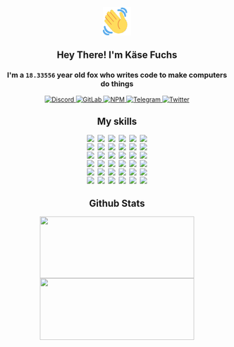 <div><p align=center><img src=./resources/images/wave.gif width=64px height=64px></p><h2 align=center>Hey There! I'm Käse Fuchs</h2><h3 align=center>I'm a <code>18.33556</code> year old fox who writes code to make computers do things</h3><p align=center><a href=https://discord.com/users/507526681125322772><img alt=Discord src="https://img.shields.io/badge/Discord-5865F2?logo=discord&logoColor=white&style=flat-square#b7924af1548d0037f3333c93c7ca9af5"> </a><a href=https://gitlab.com/kasefuchs><img alt=GitLab src="https://img.shields.io/badge/GitLab-330F63?logo=gitlab&logoColor=white&style=flat-square#b7924af1548d0037f3333c93c7ca9af5"> </a><a href=https://npmjs.com/~kasefuchs><img alt=NPM src="https://img.shields.io/badge/NPM-CB3837?logo=npm&logoColor=white&style=flat-square#b7924af1548d0037f3333c93c7ca9af5"> </a><a href=https://t.me/kasefuchs><img alt=Telegram src="https://img.shields.io/badge/Telegram-2CA5E0?logo=telegram&logoColor=white&style=flat-square#b7924af1548d0037f3333c93c7ca9af5"> </a><a href=https://twitter.com/kasefuchs><img alt=Twitter src="https://img.shields.io/badge/Twitter-1DA1F2?logo=twitter&logoColor=white&style=flat-square#b7924af1548d0037f3333c93c7ca9af5"></a></p><h2 align=center>My skills</h2><p align=center><a href=https://aws.amazon.com/ ><picture><source srcset="https://skillicons.dev/icons?i=aws&theme=dark#b7924af1548d0037f3333c93c7ca9af5" media="(prefers-color-scheme: dark)"><source srcset="https://skillicons.dev/icons?i=aws&theme=light#b7924af1548d0037f3333c93c7ca9af5" media="(prefers-color-scheme: light), (prefers-color-scheme: no-preference)"><img src="https://skillicons.dev/icons?i=aws&theme=light#b7924af1548d0037f3333c93c7ca9af5"></picture></a>&nbsp;&nbsp;<a href=https://en.wikipedia.org/wiki/Bash_(Unix_shell)><picture><source srcset="https://skillicons.dev/icons?i=bash&theme=dark#b7924af1548d0037f3333c93c7ca9af5" media="(prefers-color-scheme: dark)"><source srcset="https://skillicons.dev/icons?i=bash&theme=light#b7924af1548d0037f3333c93c7ca9af5" media="(prefers-color-scheme: light), (prefers-color-scheme: no-preference)"><img src="https://skillicons.dev/icons?i=bash&theme=light#b7924af1548d0037f3333c93c7ca9af5"></picture></a>&nbsp;&nbsp;<a href=https://discord.com/developers/docs><picture><source srcset="https://skillicons.dev/icons?i=bots&theme=dark#b7924af1548d0037f3333c93c7ca9af5" media="(prefers-color-scheme: dark)"><source srcset="https://skillicons.dev/icons?i=bots&theme=light#b7924af1548d0037f3333c93c7ca9af5" media="(prefers-color-scheme: light), (prefers-color-scheme: no-preference)"><img src="https://skillicons.dev/icons?i=bots&theme=light#b7924af1548d0037f3333c93c7ca9af5"></picture></a>&nbsp;&nbsp;<a href=https://www.cloudflare.com/ ><picture><source srcset="https://skillicons.dev/icons?i=cloudflare&theme=dark#b7924af1548d0037f3333c93c7ca9af5" media="(prefers-color-scheme: dark)"><source srcset="https://skillicons.dev/icons?i=cloudflare&theme=light#b7924af1548d0037f3333c93c7ca9af5" media="(prefers-color-scheme: light), (prefers-color-scheme: no-preference)"><img src="https://skillicons.dev/icons?i=cloudflare&theme=light#b7924af1548d0037f3333c93c7ca9af5"></picture></a>&nbsp;&nbsp;<a href=https://en.wikipedia.org/wiki/CSS><picture><source srcset="https://skillicons.dev/icons?i=css&theme=dark#b7924af1548d0037f3333c93c7ca9af5" media="(prefers-color-scheme: dark)"><source srcset="https://skillicons.dev/icons?i=css&theme=light#b7924af1548d0037f3333c93c7ca9af5" media="(prefers-color-scheme: light), (prefers-color-scheme: no-preference)"><img src="https://skillicons.dev/icons?i=css&theme=light#b7924af1548d0037f3333c93c7ca9af5"></picture></a>&nbsp;&nbsp;<a href=https://www.docker.com/ ><picture><source srcset="https://skillicons.dev/icons?i=docker&theme=dark#b7924af1548d0037f3333c93c7ca9af5" media="(prefers-color-scheme: dark)"><source srcset="https://skillicons.dev/icons?i=docker&theme=light#b7924af1548d0037f3333c93c7ca9af5" media="(prefers-color-scheme: light), (prefers-color-scheme: no-preference)"><img src="https://skillicons.dev/icons?i=docker&theme=light#b7924af1548d0037f3333c93c7ca9af5"></picture></a><br><a href=https://www.electronjs.org/ ><picture><source srcset="https://skillicons.dev/icons?i=electron&theme=dark#b7924af1548d0037f3333c93c7ca9af5" media="(prefers-color-scheme: dark)"><source srcset="https://skillicons.dev/icons?i=electron&theme=light#b7924af1548d0037f3333c93c7ca9af5" media="(prefers-color-scheme: light), (prefers-color-scheme: no-preference)"><img src="https://skillicons.dev/icons?i=electron&theme=light#b7924af1548d0037f3333c93c7ca9af5"></picture></a>&nbsp;&nbsp;<a href=https://expressjs.com/ ><picture><source srcset="https://skillicons.dev/icons?i=express&theme=dark#b7924af1548d0037f3333c93c7ca9af5" media="(prefers-color-scheme: dark)"><source srcset="https://skillicons.dev/icons?i=express&theme=light#b7924af1548d0037f3333c93c7ca9af5" media="(prefers-color-scheme: light), (prefers-color-scheme: no-preference)"><img src="https://skillicons.dev/icons?i=express&theme=light#b7924af1548d0037f3333c93c7ca9af5"></picture></a>&nbsp;&nbsp;<a href=https://www.figma.com/ ><picture><source srcset="https://skillicons.dev/icons?i=figma&theme=dark#b7924af1548d0037f3333c93c7ca9af5" media="(prefers-color-scheme: dark)"><source srcset="https://skillicons.dev/icons?i=figma&theme=light#b7924af1548d0037f3333c93c7ca9af5" media="(prefers-color-scheme: light), (prefers-color-scheme: no-preference)"><img src="https://skillicons.dev/icons?i=figma&theme=light#b7924af1548d0037f3333c93c7ca9af5"></picture></a>&nbsp;&nbsp;<a href=https://firebase.google.com/ ><picture><source srcset="https://skillicons.dev/icons?i=firebase&theme=dark#b7924af1548d0037f3333c93c7ca9af5" media="(prefers-color-scheme: dark)"><source srcset="https://skillicons.dev/icons?i=firebase&theme=light#b7924af1548d0037f3333c93c7ca9af5" media="(prefers-color-scheme: light), (prefers-color-scheme: no-preference)"><img src="https://skillicons.dev/icons?i=firebase&theme=light#b7924af1548d0037f3333c93c7ca9af5"></picture></a>&nbsp;&nbsp;<a href=https://flask.palletsprojects.com/ ><picture><source srcset="https://skillicons.dev/icons?i=flask&theme=dark#b7924af1548d0037f3333c93c7ca9af5" media="(prefers-color-scheme: dark)"><source srcset="https://skillicons.dev/icons?i=flask&theme=light#b7924af1548d0037f3333c93c7ca9af5" media="(prefers-color-scheme: light), (prefers-color-scheme: no-preference)"><img src="https://skillicons.dev/icons?i=flask&theme=light#b7924af1548d0037f3333c93c7ca9af5"></picture></a>&nbsp;&nbsp;<a href=https://cloud.google.com/ ><picture><source srcset="https://skillicons.dev/icons?i=gcp&theme=dark#b7924af1548d0037f3333c93c7ca9af5" media="(prefers-color-scheme: dark)"><source srcset="https://skillicons.dev/icons?i=gcp&theme=light#b7924af1548d0037f3333c93c7ca9af5" media="(prefers-color-scheme: light), (prefers-color-scheme: no-preference)"><img src="https://skillicons.dev/icons?i=gcp&theme=light#b7924af1548d0037f3333c93c7ca9af5"></picture></a><br><a href=https://git-scm.com/ ><picture><source srcset="https://skillicons.dev/icons?i=git&theme=dark#b7924af1548d0037f3333c93c7ca9af5" media="(prefers-color-scheme: dark)"><source srcset="https://skillicons.dev/icons?i=git&theme=light#b7924af1548d0037f3333c93c7ca9af5" media="(prefers-color-scheme: light), (prefers-color-scheme: no-preference)"><img src="https://skillicons.dev/icons?i=git&theme=light#b7924af1548d0037f3333c93c7ca9af5"></picture></a>&nbsp;&nbsp;<a href=https://github.com/ ><picture><source srcset="https://skillicons.dev/icons?i=github&theme=dark#b7924af1548d0037f3333c93c7ca9af5" media="(prefers-color-scheme: dark)"><source srcset="https://skillicons.dev/icons?i=github&theme=light#b7924af1548d0037f3333c93c7ca9af5" media="(prefers-color-scheme: light), (prefers-color-scheme: no-preference)"><img src="https://skillicons.dev/icons?i=github&theme=light#b7924af1548d0037f3333c93c7ca9af5"></picture></a>&nbsp;&nbsp;<a href=https://gitlab.com/ ><picture><source srcset="https://skillicons.dev/icons?i=gitlab&theme=dark#b7924af1548d0037f3333c93c7ca9af5" media="(prefers-color-scheme: dark)"><source srcset="https://skillicons.dev/icons?i=gitlab&theme=light#b7924af1548d0037f3333c93c7ca9af5" media="(prefers-color-scheme: light), (prefers-color-scheme: no-preference)"><img src="https://skillicons.dev/icons?i=gitlab&theme=light#b7924af1548d0037f3333c93c7ca9af5"></picture></a>&nbsp;&nbsp;<a href=https://www.heroku.com/ ><picture><source srcset="https://skillicons.dev/icons?i=heroku&theme=dark#b7924af1548d0037f3333c93c7ca9af5" media="(prefers-color-scheme: dark)"><source srcset="https://skillicons.dev/icons?i=heroku&theme=light#b7924af1548d0037f3333c93c7ca9af5" media="(prefers-color-scheme: light), (prefers-color-scheme: no-preference)"><img src="https://skillicons.dev/icons?i=heroku&theme=light#b7924af1548d0037f3333c93c7ca9af5"></picture></a>&nbsp;&nbsp;<a href=https://en.wikipedia.org/wiki/HTML><picture><source srcset="https://skillicons.dev/icons?i=html&theme=dark#b7924af1548d0037f3333c93c7ca9af5" media="(prefers-color-scheme: dark)"><source srcset="https://skillicons.dev/icons?i=html&theme=light#b7924af1548d0037f3333c93c7ca9af5" media="(prefers-color-scheme: light), (prefers-color-scheme: no-preference)"><img src="https://skillicons.dev/icons?i=html&theme=light#b7924af1548d0037f3333c93c7ca9af5"></picture></a>&nbsp;&nbsp;<a href=https://en.wikipedia.org/wiki/JavaScript><picture><source srcset="https://skillicons.dev/icons?i=js&theme=dark#b7924af1548d0037f3333c93c7ca9af5" media="(prefers-color-scheme: dark)"><source srcset="https://skillicons.dev/icons?i=js&theme=light#b7924af1548d0037f3333c93c7ca9af5" media="(prefers-color-scheme: light), (prefers-color-scheme: no-preference)"><img src="https://skillicons.dev/icons?i=js&theme=light#b7924af1548d0037f3333c93c7ca9af5"></picture></a><br><a href=https://en.wikipedia.org/wiki/Linux><picture><source srcset="https://skillicons.dev/icons?i=linux&theme=dark#b7924af1548d0037f3333c93c7ca9af5" media="(prefers-color-scheme: dark)"><source srcset="https://skillicons.dev/icons?i=linux&theme=light#b7924af1548d0037f3333c93c7ca9af5" media="(prefers-color-scheme: light), (prefers-color-scheme: no-preference)"><img src="https://skillicons.dev/icons?i=linux&theme=light#b7924af1548d0037f3333c93c7ca9af5"></picture></a>&nbsp;&nbsp;<a href=https://mui.com/ ><picture><source srcset="https://skillicons.dev/icons?i=materialui&theme=dark#b7924af1548d0037f3333c93c7ca9af5" media="(prefers-color-scheme: dark)"><source srcset="https://skillicons.dev/icons?i=materialui&theme=light#b7924af1548d0037f3333c93c7ca9af5" media="(prefers-color-scheme: light), (prefers-color-scheme: no-preference)"><img src="https://skillicons.dev/icons?i=materialui&theme=light#b7924af1548d0037f3333c93c7ca9af5"></picture></a>&nbsp;&nbsp;<a href=https://en.wikipedia.org/wiki/Markdown><picture><source srcset="https://skillicons.dev/icons?i=md&theme=dark#b7924af1548d0037f3333c93c7ca9af5" media="(prefers-color-scheme: dark)"><source srcset="https://skillicons.dev/icons?i=md&theme=light#b7924af1548d0037f3333c93c7ca9af5" media="(prefers-color-scheme: light), (prefers-color-scheme: no-preference)"><img src="https://skillicons.dev/icons?i=md&theme=light#b7924af1548d0037f3333c93c7ca9af5"></picture></a>&nbsp;&nbsp;<a href=https://www.mongodb.com/ ><picture><source srcset="https://skillicons.dev/icons?i=mongodb&theme=dark#b7924af1548d0037f3333c93c7ca9af5" media="(prefers-color-scheme: dark)"><source srcset="https://skillicons.dev/icons?i=mongodb&theme=light#b7924af1548d0037f3333c93c7ca9af5" media="(prefers-color-scheme: light), (prefers-color-scheme: no-preference)"><img src="https://skillicons.dev/icons?i=mongodb&theme=light#b7924af1548d0037f3333c93c7ca9af5"></picture></a>&nbsp;&nbsp;<a href=https://www.mysql.com/ ><picture><source srcset="https://skillicons.dev/icons?i=mysql&theme=dark#b7924af1548d0037f3333c93c7ca9af5" media="(prefers-color-scheme: dark)"><source srcset="https://skillicons.dev/icons?i=mysql&theme=light#b7924af1548d0037f3333c93c7ca9af5" media="(prefers-color-scheme: light), (prefers-color-scheme: no-preference)"><img src="https://skillicons.dev/icons?i=mysql&theme=light#b7924af1548d0037f3333c93c7ca9af5"></picture></a>&nbsp;&nbsp;<a href=https://nextjs.org/ ><picture><source srcset="https://skillicons.dev/icons?i=nextjs&theme=dark#b7924af1548d0037f3333c93c7ca9af5" media="(prefers-color-scheme: dark)"><source srcset="https://skillicons.dev/icons?i=nextjs&theme=light#b7924af1548d0037f3333c93c7ca9af5" media="(prefers-color-scheme: light), (prefers-color-scheme: no-preference)"><img src="https://skillicons.dev/icons?i=nextjs&theme=light#b7924af1548d0037f3333c93c7ca9af5"></picture></a><br><a href=https://nodejs.org/en/ ><picture><source srcset="https://skillicons.dev/icons?i=nodejs&theme=dark#b7924af1548d0037f3333c93c7ca9af5" media="(prefers-color-scheme: dark)"><source srcset="https://skillicons.dev/icons?i=nodejs&theme=light#b7924af1548d0037f3333c93c7ca9af5" media="(prefers-color-scheme: light), (prefers-color-scheme: no-preference)"><img src="https://skillicons.dev/icons?i=nodejs&theme=light#b7924af1548d0037f3333c93c7ca9af5"></picture></a>&nbsp;&nbsp;<a href=https://www.postgresql.org/ ><picture><source srcset="https://skillicons.dev/icons?i=postgres&theme=dark#b7924af1548d0037f3333c93c7ca9af5" media="(prefers-color-scheme: dark)"><source srcset="https://skillicons.dev/icons?i=postgres&theme=light#b7924af1548d0037f3333c93c7ca9af5" media="(prefers-color-scheme: light), (prefers-color-scheme: no-preference)"><img src="https://skillicons.dev/icons?i=postgres&theme=light#b7924af1548d0037f3333c93c7ca9af5"></picture></a>&nbsp;&nbsp;<a href=https://learn.microsoft.com/en-us/powershell/ ><picture><source srcset="https://skillicons.dev/icons?i=powershell&theme=dark#b7924af1548d0037f3333c93c7ca9af5" media="(prefers-color-scheme: dark)"><source srcset="https://skillicons.dev/icons?i=powershell&theme=light#b7924af1548d0037f3333c93c7ca9af5" media="(prefers-color-scheme: light), (prefers-color-scheme: no-preference)"><img src="https://skillicons.dev/icons?i=powershell&theme=light#b7924af1548d0037f3333c93c7ca9af5"></picture></a>&nbsp;&nbsp;<a href=https://www.python.org/ ><picture><source srcset="https://skillicons.dev/icons?i=py&theme=dark#b7924af1548d0037f3333c93c7ca9af5" media="(prefers-color-scheme: dark)"><source srcset="https://skillicons.dev/icons?i=py&theme=light#b7924af1548d0037f3333c93c7ca9af5" media="(prefers-color-scheme: light), (prefers-color-scheme: no-preference)"><img src="https://skillicons.dev/icons?i=py&theme=light#b7924af1548d0037f3333c93c7ca9af5"></picture></a>&nbsp;&nbsp;<a href=https://www.raspberrypi.org/ ><picture><source srcset="https://skillicons.dev/icons?i=raspberrypi&theme=dark#b7924af1548d0037f3333c93c7ca9af5" media="(prefers-color-scheme: dark)"><source srcset="https://skillicons.dev/icons?i=raspberrypi&theme=light#b7924af1548d0037f3333c93c7ca9af5" media="(prefers-color-scheme: light), (prefers-color-scheme: no-preference)"><img src="https://skillicons.dev/icons?i=raspberrypi&theme=light#b7924af1548d0037f3333c93c7ca9af5"></picture></a>&nbsp;&nbsp;<a href=https://reactjs.org/ ><picture><source srcset="https://skillicons.dev/icons?i=react&theme=dark#b7924af1548d0037f3333c93c7ca9af5" media="(prefers-color-scheme: dark)"><source srcset="https://skillicons.dev/icons?i=react&theme=light#b7924af1548d0037f3333c93c7ca9af5" media="(prefers-color-scheme: light), (prefers-color-scheme: no-preference)"><img src="https://skillicons.dev/icons?i=react&theme=light#b7924af1548d0037f3333c93c7ca9af5"></picture></a><br><a href=https://redux.js.org/ ><picture><source srcset="https://skillicons.dev/icons?i=redux&theme=dark#b7924af1548d0037f3333c93c7ca9af5" media="(prefers-color-scheme: dark)"><source srcset="https://skillicons.dev/icons?i=redux&theme=light#b7924af1548d0037f3333c93c7ca9af5" media="(prefers-color-scheme: light), (prefers-color-scheme: no-preference)"><img src="https://skillicons.dev/icons?i=redux&theme=light#b7924af1548d0037f3333c93c7ca9af5"></picture></a>&nbsp;&nbsp;<a href=https://en.wikipedia.org/wiki/Regular_expression><picture><source srcset="https://skillicons.dev/icons?i=regex&theme=dark#b7924af1548d0037f3333c93c7ca9af5" media="(prefers-color-scheme: dark)"><source srcset="https://skillicons.dev/icons?i=regex&theme=light#b7924af1548d0037f3333c93c7ca9af5" media="(prefers-color-scheme: light), (prefers-color-scheme: no-preference)"><img src="https://skillicons.dev/icons?i=regex&theme=light#b7924af1548d0037f3333c93c7ca9af5"></picture></a>&nbsp;&nbsp;<a href=https://en.wikipedia.org/wiki/Sass_(stylesheet_language)><picture><source srcset="https://skillicons.dev/icons?i=sass&theme=dark#b7924af1548d0037f3333c93c7ca9af5" media="(prefers-color-scheme: dark)"><source srcset="https://skillicons.dev/icons?i=sass&theme=light#b7924af1548d0037f3333c93c7ca9af5" media="(prefers-color-scheme: light), (prefers-color-scheme: no-preference)"><img src="https://skillicons.dev/icons?i=sass&theme=light#b7924af1548d0037f3333c93c7ca9af5"></picture></a>&nbsp;&nbsp;<a href=https://www.typescriptlang.org/ ><picture><source srcset="https://skillicons.dev/icons?i=ts&theme=dark#b7924af1548d0037f3333c93c7ca9af5" media="(prefers-color-scheme: dark)"><source srcset="https://skillicons.dev/icons?i=ts&theme=light#b7924af1548d0037f3333c93c7ca9af5" media="(prefers-color-scheme: light), (prefers-color-scheme: no-preference)"><img src="https://skillicons.dev/icons?i=ts&theme=light#b7924af1548d0037f3333c93c7ca9af5"></picture></a>&nbsp;&nbsp;<a href=https://unity.com/ ><picture><source srcset="https://skillicons.dev/icons?i=unity&theme=dark#b7924af1548d0037f3333c93c7ca9af5" media="(prefers-color-scheme: dark)"><source srcset="https://skillicons.dev/icons?i=unity&theme=light#b7924af1548d0037f3333c93c7ca9af5" media="(prefers-color-scheme: light), (prefers-color-scheme: no-preference)"><img src="https://skillicons.dev/icons?i=unity&theme=light#b7924af1548d0037f3333c93c7ca9af5"></picture></a>&nbsp;&nbsp;<a href=https://workers.cloudflare.com/ ><picture><source srcset="https://skillicons.dev/icons?i=workers&theme=dark#b7924af1548d0037f3333c93c7ca9af5" media="(prefers-color-scheme: dark)"><source srcset="https://skillicons.dev/icons?i=workers&theme=light#b7924af1548d0037f3333c93c7ca9af5" media="(prefers-color-scheme: light), (prefers-color-scheme: no-preference)"><img src="https://skillicons.dev/icons?i=workers&theme=light#b7924af1548d0037f3333c93c7ca9af5"></picture></a><br></p><h2 align=center>Github Stats</h2><p align=center><picture><source srcset="https://github-readme-stats-kasefuchs.vercel.app/api/?count_private=true&hide_border=true&hide_rank=true&line_height=20&hide_title=true&username=Kasefuchs&theme=dark#b7924af1548d0037f3333c93c7ca9af5" media="(prefers-color-scheme: dark)"><source srcset="https://github-readme-stats-kasefuchs.vercel.app/api/?count_private=true&hide_border=true&hide_rank=true&line_height=20&hide_title=true&username=Kasefuchs&theme=light#b7924af1548d0037f3333c93c7ca9af5" media="(prefers-color-scheme: light), (prefers-color-scheme: no-preference)"><img align=middle width=350 height=140 src="https://github-readme-stats-kasefuchs.vercel.app/api/?count_private=true&hide_border=true&hide_rank=true&line_height=20&hide_title=true&username=Kasefuchs&theme=light#b7924af1548d0037f3333c93c7ca9af5"></picture><picture><source srcset="https://github-readme-stats-kasefuchs.vercel.app/api/top-langs/?count_private=true&hide_border=true&layout=compact&username=Kasefuchs&theme=dark#b7924af1548d0037f3333c93c7ca9af5" media="(prefers-color-scheme: dark)"><source srcset="https://github-readme-stats-kasefuchs.vercel.app/api/top-langs/?count_private=true&hide_border=true&layout=compact&username=Kasefuchs&theme=light#b7924af1548d0037f3333c93c7ca9af5" media="(prefers-color-scheme: light), (prefers-color-scheme: no-preference)"><img align=middle width=350 height=140 src="https://github-readme-stats-kasefuchs.vercel.app/api/top-langs/?count_private=true&hide_border=true&layout=compact&username=Kasefuchs&theme=light#b7924af1548d0037f3333c93c7ca9af5"></picture></p><img src="https://hit.yhype.me/github/profile?user_id=64592097#b7924af1548d0037f3333c93c7ca9af5" alt=""></div>